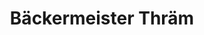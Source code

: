 ---
title: "Bäckermeister Thräm"
url: /bremen/baeckermeister-thraem-h-h-meier-allee/
shop: Bäckerei
---